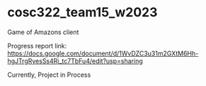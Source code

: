 # cosc322_team15_w2023
Game of Amazons client 

Progress report link: https://docs.google.com/document/d/1WvDZC3u31m2GXtM6Hh-hgJTrgRyesSs4Rj_tc7TbFu4/edit?usp=sharing


Currently, Project in Process
